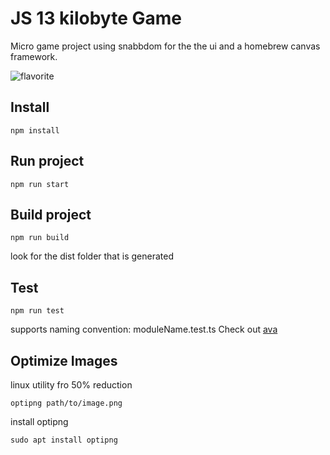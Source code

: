# JS 13 kilobyte Game

Micro game project using snabbdom for the the ui and a homebrew canvas framework.

![flavorite](https://raw.githubusercontent.com/patomation/vanilla-starter/master/public/favicon.ico)

## Install
```
npm install
```

## Run project
```
npm run start
```

## Build project
```
npm run build
```
look for the dist folder that is generated

## Test
```
npm run test
```
supports naming convention: moduleName.test.ts
Check out [ava](https://github.com/avajs/ava)



## Optimize Images

linux utility fro 50% reduction
```
optipng path/to/image.png
```
install optipng
```
sudo apt install optipng
```